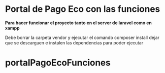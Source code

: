 ﻿# Portal de Pago Eco con las funciones

__Para hacer funcionar el proyecto tanto en el server de laravel como en xampp__

Debe borrar la carpeta vendor y ejecutar el comando composer install dejar que se descarguen e instalen las dependencias para poder ejecutar
# portalPagoEcoFunciones
